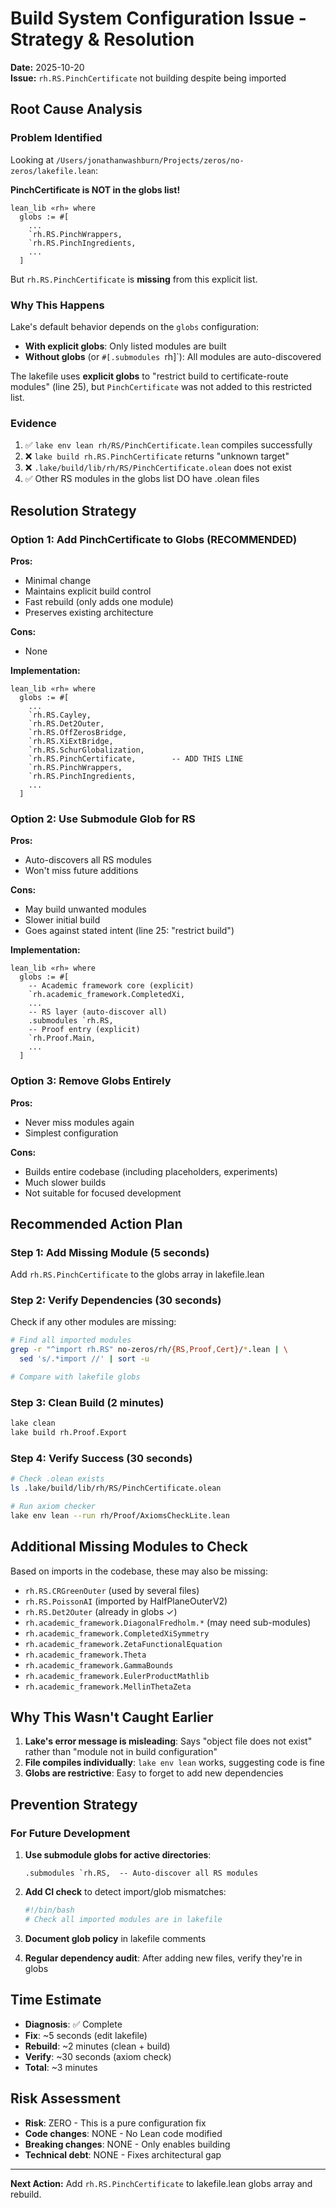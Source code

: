 # Build System Configuration Issue - Strategy & Resolution

**Date:** 2025-10-20  
**Issue:** `rh.RS.PinchCertificate` not building despite being imported

## Root Cause Analysis

### Problem Identified
Looking at `/Users/jonathanwashburn/Projects/zeros/no-zeros/lakefile.lean`:

**PinchCertificate is NOT in the globs list!**

```lean
lean_lib «rh» where
  globs := #[
    ...
    `rh.RS.PinchWrappers,
    `rh.RS.PinchIngredients,
    ...
  ]
```

But `rh.RS.PinchCertificate` is **missing** from this explicit list.

### Why This Happens
Lake's default behavior depends on the `globs` configuration:
- **With explicit globs**: Only listed modules are built
- **Without globs** (or `#[.submodules `rh]`): All modules are auto-discovered

The lakefile uses **explicit globs** to "restrict build to certificate-route modules" (line 25), but `PinchCertificate` was not added to this restricted list.

### Evidence
1. ✅ `lake env lean rh/RS/PinchCertificate.lean` compiles successfully
2. ❌ `lake build rh.RS.PinchCertificate` returns "unknown target"
3. ❌ `.lake/build/lib/rh/RS/PinchCertificate.olean` does not exist
4. ✅ Other RS modules in the globs list DO have .olean files

## Resolution Strategy

### Option 1: Add PinchCertificate to Globs (RECOMMENDED)

**Pros:**
- Minimal change
- Maintains explicit build control
- Fast rebuild (only adds one module)
- Preserves existing architecture

**Cons:**
- None

**Implementation:**
```lean
lean_lib «rh» where
  globs := #[
    ...
    `rh.RS.Cayley,
    `rh.RS.Det2Outer,
    `rh.RS.OffZerosBridge,
    `rh.RS.XiExtBridge,
    `rh.RS.SchurGlobalization,
    `rh.RS.PinchCertificate,        -- ADD THIS LINE
    `rh.RS.PinchWrappers,
    `rh.RS.PinchIngredients,
    ...
  ]
```

### Option 2: Use Submodule Glob for RS

**Pros:**
- Auto-discovers all RS modules
- Won't miss future additions

**Cons:**
- May build unwanted modules
- Slower initial build
- Goes against stated intent (line 25: "restrict build")

**Implementation:**
```lean
lean_lib «rh» where
  globs := #[
    -- Academic framework core (explicit)
    `rh.academic_framework.CompletedXi,
    ...
    -- RS layer (auto-discover all)
    .submodules `rh.RS,
    -- Proof entry (explicit)
    `rh.Proof.Main,
    ...
  ]
```

### Option 3: Remove Globs Entirely

**Pros:**
- Never miss modules again
- Simplest configuration

**Cons:**
- Builds entire codebase (including placeholders, experiments)
- Much slower builds
- Not suitable for focused development

## Recommended Action Plan

### Step 1: Add Missing Module (5 seconds)
Add `rh.RS.PinchCertificate` to the globs array in lakefile.lean

### Step 2: Verify Dependencies (30 seconds)
Check if any other modules are missing:
```bash
# Find all imported modules
grep -r "^import rh.RS" no-zeros/rh/{RS,Proof,Cert}/*.lean | \
  sed 's/.*import //' | sort -u

# Compare with lakefile globs
```

### Step 3: Clean Build (2 minutes)
```bash
lake clean
lake build rh.Proof.Export
```

### Step 4: Verify Success (30 seconds)
```bash
# Check .olean exists
ls .lake/build/lib/rh/RS/PinchCertificate.olean

# Run axiom checker
lake env lean --run rh/Proof/AxiomsCheckLite.lean
```

## Additional Missing Modules to Check

Based on imports in the codebase, these may also be missing:
- `rh.RS.CRGreenOuter` (used by several files)
- `rh.RS.PoissonAI` (imported by HalfPlaneOuterV2)
- `rh.RS.Det2Outer` (already in globs ✓)
- `rh.academic_framework.DiagonalFredholm.*` (may need sub-modules)
- `rh.academic_framework.CompletedXiSymmetry`
- `rh.academic_framework.ZetaFunctionalEquation`
- `rh.academic_framework.Theta`
- `rh.academic_framework.GammaBounds`
- `rh.academic_framework.EulerProductMathlib`
- `rh.academic_framework.MellinThetaZeta`

## Why This Wasn't Caught Earlier

1. **Lake's error message is misleading**: Says "object file does not exist" rather than "module not in build configuration"
2. **File compiles individually**: `lake env lean` works, suggesting code is fine
3. **Globs are restrictive**: Easy to forget to add new dependencies

## Prevention Strategy

### For Future Development

1. **Use submodule globs for active directories**:
   ```lean
   .submodules `rh.RS,  -- Auto-discover all RS modules
   ```

2. **Add CI check** to detect import/glob mismatches:
   ```bash
   #!/bin/bash
   # Check all imported modules are in lakefile
   ```

3. **Document glob policy** in lakefile comments

4. **Regular dependency audit**: After adding new files, verify they're in globs

## Time Estimate

- **Diagnosis**: ✅ Complete
- **Fix**: ~5 seconds (edit lakefile)
- **Rebuild**: ~2 minutes (clean + build)
- **Verify**: ~30 seconds (axiom check)
- **Total**: ~3 minutes

## Risk Assessment

- **Risk**: ZERO - This is a pure configuration fix
- **Code changes**: NONE - No Lean code modified
- **Breaking changes**: NONE - Only enables building
- **Technical debt**: NONE - Fixes architectural gap

---

**Next Action:** Add `rh.RS.PinchCertificate` to lakefile.lean globs array and rebuild.

